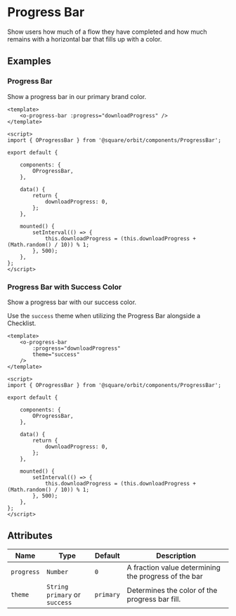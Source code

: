 # Progress Bar

Show users how much of a flow they have completed and how much remains with a horizontal bar that fills up with a color.

## Examples

### Progress Bar

Show a progress bar in our primary brand color.

```vue
<template>
	<o-progress-bar :progress="downloadProgress" />
</template>

<script>
import { OProgressBar } from '@square/orbit/components/ProgressBar';

export default {

	components: {
		OProgressBar,
	},

	data() {
		return {
			downloadProgress: 0,
		};
	},

	mounted() {
		setInterval(() => {
			this.downloadProgress = (this.downloadProgress + (Math.random() / 10)) % 1;
		}, 500);
	},
};
</script>
```

### Progress Bar with Success Color

Show a progress bar with our success color.

Use the `success` theme when utilizing the Progress Bar alongside a Checklist.

```vue
<template>
	<o-progress-bar
		:progress="downloadProgress"
		theme="success"
	/>
</template>

<script>
import { OProgressBar } from '@square/orbit/components/ProgressBar';

export default {

	components: {
		OProgressBar,
	},

	data() {
		return {
			downloadProgress: 0,
		};
	},

	mounted() {
		setInterval(() => {
			this.downloadProgress = (this.downloadProgress + (Math.random() / 10)) % 1;
		}, 500);
	},
};
</script>
```


## Attributes
| Name   | Type | Default | Description |
| ------ |----- | ------- |------------ |
| `progress` | `Number` | `0` |  A fraction value determining the progress of the bar |
| `theme` | `String`<br> `primary` or `success`| `primary` | Determines the color of the progress bar fill. |
